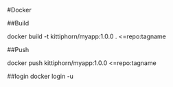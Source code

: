 #Docker

##Build

docker build -t kittiphorn/myapp:1.0.0 .   <=repo:tagname

##Push

docker push kittiphorn/myapp:1.0.0    <=repo:tagname

##login
docker login -u <user>